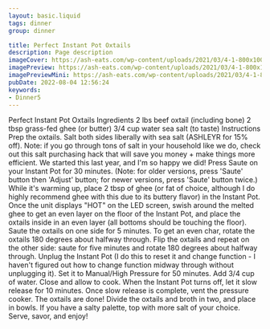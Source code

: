 ```yaml
---
layout: basic.liquid
tags: dinner
group: dinner

title: Perfect Instant Pot Oxtails
description: Page description
imageCover: https://ash-eats.com/wp-content/uploads/2021/03/4-1-800x1000.jpg
imagePreview: https://ash-eats.com/wp-content/uploads/2021/03/4-1-800x1000.jpg
imagePreviewMini: https://ash-eats.com/wp-content/uploads/2021/03/4-1-800x1000.jpg
pubDate: 2022-08-04 12:56:24
keywords:
- Dinner5
---
```


Perfect Instant Pot Oxtails
Ingredients
2 lbs beef oxtail (including bone)
2 tbsp grass-fed ghee (or butter)
3/4 cup water
sea salt (to taste)
Instructions
Prep the oxtails. Salt both sides liberally with sea salt (ASHLEYR for 15% off).
Note: if you go through tons of salt in your household like we do, check out this salt purchasing hack that will save you money + make things more efficient. We started this last year, and I'm so happy we did!
Press Saute on your Instant Pot for 30 minutes. (Note: for older versions, press 'Saute' button then 'Adjust' button; for newer versions, press 'Saute' button twice.)
While it's warming up, place 2 tbsp of ghee (or fat of choice, although I do highly recommend ghee with this due to its buttery flavor) in the Instant Pot.
Once the unit displays "HOT" on the LED screen, swish around the melted ghee to get an even layer on the floor of the Instant Pot, and place the oxtails inside in an even layer (all bottoms should be touching the floor).
Saute the oxtails on one side for 5 minutes. To get an even char, rotate the oxtails 180 degrees about halfway through.
Flip the oxtails and repeat on the other side: saute for five minutes and rotate 180 degrees about halfway through.
Unplug the Instant Pot (I do this to reset it and change function - I haven't figured out how to change function midway through without unplugging it).
Set it to Manual/High Pressure for 50 minutes. Add 3/4 cup of water. Close and allow to cook.
When the Instant Pot turns off, let it slow release for 10 minutes.
Once slow release is complete, vent the pressure cooker. The oxtails are done!
Divide the oxtails and broth in two, and place in bowls. If you have a salty palette, top with more salt of your choice.
Serve, savor, and enjoy!

